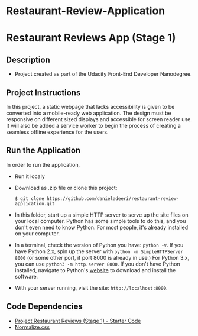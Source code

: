 # Restaurant-Review-Application
Restaurant Reviews App (Stage 1)
===============================

## Description

* Project created as part of the Udacity Front-End Developer Nanodegree.

## Project Instructions

In this project, a static webpage that lacks accessibility is given to be converted into a mobile-ready web application. The design  must be responsive on different sized displays and accessible for screen reader use. It will also be added a service worker to begin the process of creating a seamless offline experience for the users.

## Run the Application

In order to run the application,

* Run it localy
* Download as .zip file or clone this project:

    ```
    $ git clone https://github.com/danieladeeri/restaurant-review-application.git
    ```

* In this folder, start up a simple HTTP server to serve up the site files on your local computer. Python has some simple tools to do this, and you don't even need to know Python. For most people, it's already installed on your computer. 

* In a terminal, check the version of Python you have: `python -V`. If you have Python 2.x, spin up the server with `python -m SimpleHTTPServer 8000` (or some other port, if port 8000 is already in use.) For Python 3.x, you can use `python3 -m http.server 8000`. If you don't have Python installed, navigate to Python's [website](https://www.python.org/) to download and install the software.

* With your server running, visit the site: `http://localhost:8000`.

## Code Dependencies

* [Project Restaurant Reviews (Stage 1) - Starter Code](https://github.com/udacity/mws-restaurant-stage-1)
* [Normalize.css](https://necolas.github.io/normalize.css/)
